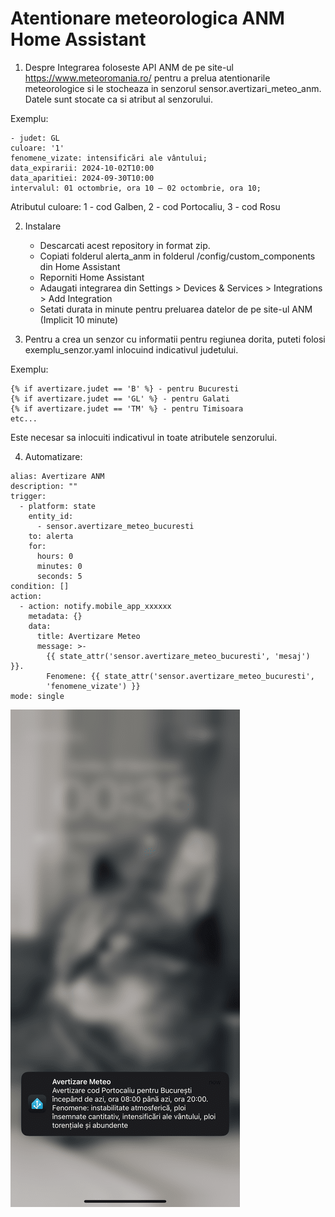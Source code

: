 # Atentionare meteorologica ANM Home Assistant

1. Despre
   Integrarea foloseste API ANM de pe site-ul https://www.meteoromania.ro/ pentru a prelua atentionarile meteorologice si le stocheaza in senzorul sensor.avertizari_meteo_anm. Datele sunt stocate ca si atribut al senzorului.

Exemplu:

	- judet: GL
	culoare: '1'
	fenomene_vizate: intensificări ale vântului;
	data_expirarii: 2024-10-02T10:00
	data_aparitiei: 2024-09-30T10:00
	intervalul: 01 octombrie, ora 10 – 02 octombrie, ora 10;

Atributul culoare: 1 - cod Galben, 2 - cod Portocaliu, 3 - cod Rosu


2. Instalare
   - Descarcati acest repository in format zip.
   - Copiati folderul alerta_anm in folderul /config/custom_components din Home Assistant
   - Reporniti Home Assistant
   - Adaugati integrarea din Settings > Devices & Services > Integrations > Add Integration
   - Setati durata in minute pentru preluarea datelor de pe site-ul ANM (Implicit 10 minute)
  
3. Pentru a crea un senzor cu informatii pentru regiunea dorita, puteti folosi exemplu_senzor.yaml inlocuind indicativul judetului.

Exemplu:

	{% if avertizare.judet == 'B' %} - pentru Bucuresti
	{% if avertizare.judet == 'GL' %} - pentru Galati
 	{% if avertizare.judet == 'TM' %} - pentru Timisoara
	etc...

 Este necesar sa inlocuiti indicativul in toate atributele senzorului.

 4. Automatizare:

```
alias: Avertizare ANM
description: ""
trigger:
  - platform: state
    entity_id:
      - sensor.avertizare_meteo_bucuresti
    to: alerta
    for:
      hours: 0
      minutes: 0
      seconds: 5
condition: []
action:
  - action: notify.mobile_app_xxxxxx
    metadata: {}
    data:
      title: Avertizare Meteo
      message: >-
        {{ state_attr('sensor.avertizare_meteo_bucuresti', 'mesaj') }}.
        Fenomene: {{ state_attr('sensor.avertizare_meteo_bucuresti',
        'fenomene_vizate') }}
mode: single
```

![Preview](https://raw.githubusercontent.com/aurelmarius/alerta-anm-ha/refs/heads/main/IMG_PREV.png)

